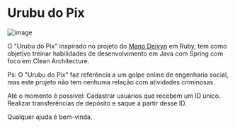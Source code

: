# Urubu do Pix
![image](https://github.com/victorthecreative/urubu_do_pix/assets/50841013/0a329e44-276b-4d75-bd18-20f456a20d74)

O "Urubu do Pix" inspirado no projeto do <a href="https://github.com/deyvin/backend-urubu-do-pix" target="_blank" rel="norrefer">Mano Deivyn</a> em Ruby, tem como objetivo treinar habilidades de desenvolvimento em Java com Spring com foco em Clean Architecture.

Ps: O "Urubu do Pix" faz referência a um golpe online de engenharia social, mas este projeto não tem nenhuma relação com atividades criminosas.

Até o momento é possível:
Cadastrar usuários que recebem um ID único.
Realizar transferências de depósito e saque a partir desse ID.

Qualquer ajuda é bem-vinda.
